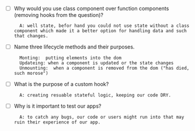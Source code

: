 - [ ] Why would you use class component over function components (removing hooks from the question)?

        A: well state, befor hand you could not use state without a class component which made it a better option for handling data and such that changes.

- [ ] Name three lifecycle methods and their purposes.

        Monting:  putting elements into the dom
        Updateing: when a component is updated or the state changes
        Unmounting:  when a component is removed from the dom ("has died, such morose")

- [ ] What is the purpose of a custom hook?

        A: creating resuable stateful logic, keeping our code DRY.

- [ ] Why is it important to test our apps?

        A: to catch any bugs, our code or users might run into that may ruin their experience of our app.
